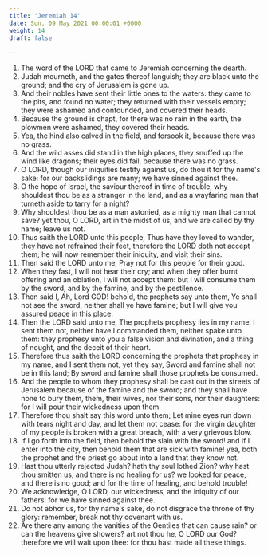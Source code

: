 ```yaml
---
title: 'Jeremiah 14'
date: Sun, 09 May 2021 00:00:01 +0000
weight: 14
draft: false
  
---
```


1. The word of the LORD that came to Jeremiah concerning the dearth.
2. Judah mourneth, and the gates thereof languish; they are black unto the ground; and the cry of Jerusalem is gone up.
3. And their nobles have sent their little ones to the waters: they came to the pits, and found no water; they returned with their vessels empty; they were ashamed and confounded, and covered their heads.
4. Because the ground is chapt, for there was no rain in the earth, the plowmen were ashamed, they covered their heads.
5. Yea, the hind also calved in the field, and forsook it, because there was no grass.
6. And the wild asses did stand in the high places, they snuffed up the wind like dragons; their eyes did fail, because there was no grass.
7. O LORD, though our iniquities testify against us, do thou it for thy name's sake: for our backslidings are many; we have sinned against thee.
8. O the hope of Israel, the saviour thereof in time of trouble, why shouldest thou be as a stranger in the land, and as a wayfaring man that turneth aside to tarry for a night?
9. Why shouldest thou be as a man astonied, as a mighty man that cannot save? yet thou, O LORD, art in the midst of us, and we are called by thy name; leave us not.
10. Thus saith the LORD unto this people, Thus have they loved to wander, they have not refrained their feet, therefore the LORD doth not accept them; he will now remember their iniquity, and visit their sins.
11. Then said the LORD unto me, Pray not for this people for their good.
12. When they fast, I will not hear their cry; and when they offer burnt offering and an oblation, I will not accept them: but I will consume them by the sword, and by the famine, and by the pestilence.
13. Then said I, Ah, Lord GOD! behold, the prophets say unto them, Ye shall not see the sword, neither shall ye have famine; but I will give you assured peace in this place.
14. Then the LORD said unto me, The prophets prophesy lies in my name: I sent them not, neither have I commanded them, neither spake unto them: they prophesy unto you a false vision and divination, and a thing of nought, and the deceit of their heart.
15. Therefore thus saith the LORD concerning the prophets that prophesy in my name, and I sent them not, yet they say, Sword and famine shall not be in this land; By sword and famine shall those prophets be consumed.
16. And the people to whom they prophesy shall be cast out in the streets of Jerusalem because of the famine and the sword; and they shall have none to bury them, them, their wives, nor their sons, nor their daughters: for I will pour their wickedness upon them.
17. Therefore thou shalt say this word unto them; Let mine eyes run down with tears night and day, and let them not cease: for the virgin daughter of my people is broken with a great breach, with a very grievous blow.
18. If I go forth into the field, then behold the slain with the sword! and if I enter into the city, then behold them that are sick with famine! yea, both the prophet and the priest go about into a land that they know not.
19. Hast thou utterly rejected Judah? hath thy soul lothed Zion? why hast thou smitten us, and there is no healing for us? we looked for peace, and there is no good; and for the time of healing, and behold trouble!
20. We acknowledge, O LORD, our wickedness, and the iniquity of our fathers: for we have sinned against thee.
21. Do not abhor us, for thy name's sake, do not disgrace the throne of thy glory: remember, break not thy covenant with us.
22. Are there any among the vanities of the Gentiles that can cause rain? or can the heavens give showers? art not thou he, O LORD our God? therefore we will wait upon thee: for thou hast made all these things.
